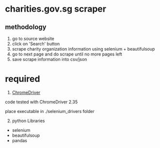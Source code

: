 # charities.gov.sg scraper

## methodology

1. go to source website
2. click on 'Search' button
3. scrape charity organization information using selenium + beautifulsoup
4. go to next page and do scrape until no more pages left
5. save scrape information into csv/json

# required
1. [ChromeDriver](https://sites.google.com/a/chromium.org/chromedriver/) 

code tested with ChromeDriver 2.35

place executable in ./selenium_drivers folder

2. python Libraries
- selenium
- beautifulsoup
- pandas
